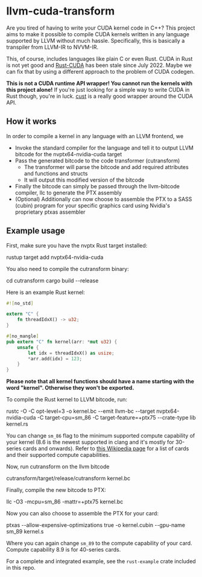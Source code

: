 # llvm-cuda-transform
Are you tired of having to write your CUDA kernel code in C++?
This project aims to make it possible to compile CUDA kernels written in any language supported by LLVM without much hassle.
Specifically, this is basically a transpiler from LLVM-IR to NVVM-IR.

This, of course, includes languages like plain C or even Rust.
CUDA in Rust is not yet good and [Rust-CUDA](https://github.com/Rust-GPU/Rust-CUDA) has been stale since July 2022.
Maybe we can fix that by using a different approach to the problem of CUDA codegen.

**This is not a CUDA runtime API wrapper! You cannot run the kernels with this project alone!**
If you're just looking for a simple way to write CUDA in Rust though, you're in luck.
[cust](https://crates.io/crates/cust) is a really good wrapper around the CUDA API.

## How it works
In order to compile a kernel in any language with an LLVM frontend, we

* Invoke the standard compiler for the language and tell it to output LLVM bitcode for the nvptx64-nvidia-cuda target
* Pass the generated bitcode to the code transformer (cutransform)
  * The transformer will parse the bitcode and add required attributes and functions and structs
  * It will output this modified version of the bitcode
* Finally the bitcode can simply be passed through the llvm-bitcode compiler, llc to generate the PTX assembly
* (Optional) Additionally can now choose to assemble the PTX to a SASS (cubin) program for your specific graphics card using Nvidia's proprietary ptxas assembler

## Example usage
First, make sure you have the nvptx Rust target installed:

  rustup target add nvptx64-nvidia-cuda

You also need to compile the cutransform binary:

  cd cutransform
  cargo build --release

Here is an example Rust kernel:
```rust
#![no_std]

extern "C" {
    fn threadIdxX() -> u32;
}

#[no_mangle]
pub extern "C" fn kernel(arr: *mut u32) {
    unsafe {
        let idx = threadIdxX() as usize;
        *arr.add(idx) = 123;
    }
}
```

**Please note that all kernel functions should have a name starting with the word "kernel". Otherwise they won't be exported.**

To compile the Rust kernel to LLVM bitcode, run:

  rustc -O -C opt-level=3 -o kernel.bc --emit llvm-bc --target nvptx64-nvidia-cuda -C target-cpu=sm_86 -C target-feature=+ptx75 --crate-type lib kernel.rs

You can change `sm_86` flag to the minimum supported compute capability of your kernel (8.6 is the newest supported in clang and it's mostly for 30-series cards and onwards).
Refer to [this Wikipedia page](https://en.wikipedia.org/wiki/CUDA#GPUs_supported) for a list of cards and their supported compute capabilities.

Now, run cutransform on the llvm bitcode

  cutransform/target/release/cutransform kernel.bc

Finally, compile the new bitcode to PTX:

  llc -O3 -mcpu=sm_86 -mattr=+ptx75 kernel.bc

Now you can also choose to assemble the PTX for your card:

  ptxas --allow-expensive-optimizations true -o kernel.cubin --gpu-name sm_89 kernel.s

Where you can again change `sm_89` to the compute capability of your card.
Compute capability 8.9 is for 40-series cards.

For a complete and integrated example, see the `rust-example` crate included in this repo.

